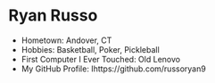 # Ryan Russo


- Hometown: Andover, CT
- Hobbies: Basketball, Poker, Pickleball  
- First Computer I Ever Touched: Old Lenovo 
- My GitHub Profile: Ihttps://github.com/russoryan9
